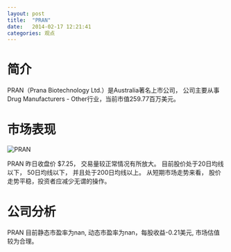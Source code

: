 ```yaml
---
layout: post
title:  "PRAN"
date:   2014-02-17 12:21:41
categories: 观点
---
```


# 简介
PRAN（Prana Biotechnology Ltd.）是Australia著名上市公司，
公司主要从事Drug Manufacturers - Other行业，当前市值259.77百万美元。

# 市场表现

![PRAN](http://finviz.com/chart.ashx?t=PRAN&ty=c&ta=1&p=d&s=l)

PRAN 昨日收盘价 $7.25，
交易量较正常情况有所放大。
目前股价处于20日均线以下，
50日均线以下，
并且处于200日均线以上。
从短期市场走势来看，
股价走势平稳，投资者应减少无谓的操作。

# 公司分析
PRAN 目前静态市盈率为nan, 动态市盈率为nan，每股收益-0.21美元,
市场估值较为合理。
